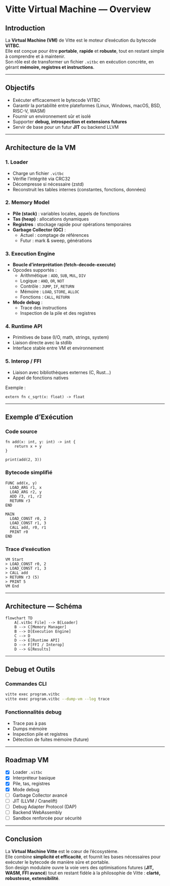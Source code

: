 # Vitte Virtual Machine — Overview

## Introduction
La **Virtual Machine (VM)** de Vitte est le moteur d’exécution du bytecode **VITBC**.  
Elle est conçue pour être **portable**, **rapide** et **robuste**, tout en restant simple à comprendre et à maintenir.  
Son rôle est de transformer un fichier `.vitbc` en exécution concrète, en gérant **mémoire, registres et instructions**.

---

## Objectifs
- Exécuter efficacement le bytecode VITBC
- Garantir la portabilité entre plateformes (Linux, Windows, macOS, BSD, RISC-V, WASM)
- Fournir un environnement sûr et isolé
- Supporter **debug, introspection et extensions futures**
- Servir de base pour un futur **JIT** ou backend LLVM

---

## Architecture de la VM

### 1. Loader
- Charge un fichier `.vitbc`
- Vérifie l’intégrité via CRC32
- Décompresse si nécessaire (zstd)
- Reconstruit les tables internes (constantes, fonctions, données)

### 2. Memory Model
- **Pile (stack)** : variables locales, appels de fonctions
- **Tas (heap)** : allocations dynamiques
- **Registres** : stockage rapide pour opérations temporaires
- **Garbage Collector (GC)** :
  - Actuel : comptage de références
  - Futur : mark & sweep, générations

### 3. Execution Engine
- **Boucle d’interprétation (fetch-decode-execute)**
- Opcodes supportés :
  - Arithmétique : `ADD`, `SUB`, `MUL`, `DIV`
  - Logique : `AND`, `OR`, `NOT`
  - Contrôle : `JUMP`, `IF`, `RETURN`
  - Mémoire : `LOAD`, `STORE`, `ALLOC`
  - Fonctions : `CALL`, `RETURN`
- **Mode debug** :
  - Trace des instructions
  - Inspection de la pile et des registres

### 4. Runtime API
- Primitives de base (I/O, math, strings, system)
- Liaison directe avec la stdlib
- Interface stable entre VM et environnement

### 5. Interop / FFI
- Liaison avec bibliothèques externes (C, Rust…)
- Appel de fonctions natives

Exemple :
```vit
extern fn c_sqrt(x: float) -> float
```

---

## Exemple d’Exécution

### Code source
```vit
fn add(x: int, y: int) -> int {
    return x + y
}

print(add(2, 3))
```

### Bytecode simplifié
```text
FUNC add(x, y)
  LOAD_ARG r1, x
  LOAD_ARG r2, y
  ADD r3, r1, r2
  RETURN r3
END

MAIN
  LOAD_CONST r0, 2
  LOAD_CONST r1, 3
  CALL add, r0, r1
  PRINT r0
END
```

### Trace d’exécution
```
VM Start
> LOAD_CONST r0, 2
> LOAD_CONST r1, 3
> CALL add
> RETURN r3 (5)
> PRINT 5
VM End
```

---

## Architecture — Schéma

```mermaid
flowchart TD
    A[.vitbc File] --> B[Loader]
    B --> C[Memory Manager]
    B --> D[Execution Engine]
    C --> D
    D --> E[Runtime API]
    D --> F[FFI / Interop]
    D --> G[Results]
```

---

## Debug et Outils

### Commandes CLI
```bash
vitte exec program.vitbc
vitte exec program.vitbc --dump-vm --log trace
```

### Fonctionnalités debug
- Trace pas à pas
- Dumps mémoire
- Inspection pile et registres
- Détection de fuites mémoire (future)

---

## Roadmap VM
- [x] Loader `.vitbc`
- [x] Interpréteur basique
- [x] Pile, tas, registres
- [x] Mode debug
- [ ] Garbage Collector avancé
- [ ] JIT (LLVM / Cranelift)
- [ ] Debug Adapter Protocol (DAP)
- [ ] Backend WebAssembly
- [ ] Sandbox renforcée pour sécurité

---

## Conclusion
La **Virtual Machine Vitte** est le cœur de l’écosystème.  
Elle combine **simplicité et efficacité**, et fournit les bases nécessaires pour exécuter le bytecode de manière sûre et portable.  
Son design modulaire ouvre la voie vers des optimisations futures (**JIT, WASM, FFI avancé**) tout en restant fidèle à la philosophie de Vitte : **clarté, robustesse, extensibilité**.